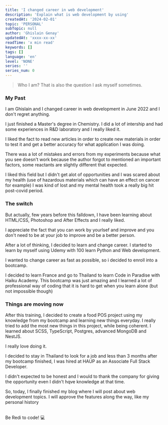 ```yaml
---
title: 'I changed career in web development'
description: 'Explain what is web development by using'
createdAt: '2024-02-01'
topic: 'PERSONAL'
subTopic: null
author: 'Ghislain Genay'
updatedAt: 'xxxx-xx-xx'
readTime: 'x min read'
keywords: []
tags: []
language: 'en'
level: 'NONE'
series: ''
series_num: 0
---
```


> Who I am? That is also the question I ask myself sometimes.

### My Past

I am Ghislain and I changed career in web development in June 2022 and I don't regret anything.

I just finished a Master's degree in Chemistry.
I did a lot of intership and had some experiences in R&D laboratory and I really liked it.

I liked the fact to read new articles in order to create new materials in order to test it and get a better accuracy for what application I was doing.

There was a lot of mistakes and errors from my experiments because what you see doesn't work because the author forgot to mentioned an important factors, some reactants are slightly different that expected.

I liked this field but I didn't get alot of opportunities and I was scared about my health (use of hazardous materials which can have an effect on cancer for example)
I was kind of lost and my mental health took a really big hit post-covid period.

### The switch

But actually, few years before this falldown, I have been learning about HTML/CSS, Photoshop and After Effects and I really liked.

I appreciate the fact that you can work by yourlsef and improve and you don't need to be at your job to improve and be a better person.

After a lot of thinking, I decided to learn and change career. I started to learn by myself using Udemy with 100 learn Python and Web development.

I wanted to change career as fast as possible, so i decided to enroll into a bootcamp.

I decided to learn France and go to Thailand to learn Code in Paradise with Haiku Academy.
This bootcamp was just amazing and I learned a lot of professional way of coding that it is hard to get when you learn alone (but not impossible though)

### Things are moving now

After this training, I decided to create a food POS project using my knowledge from my bootcamp and learning new things everyday.
I really tried to add the most new things in this project, while being coherent.
I learned about SCSS, TypeScript, Postgres, advanced MongoDB and NestJS.

I really love doing it.

I decided to stay in Thailand to look for a job and less than 3 months after my bootcamp finished, I was hired at HAUP as an Associate Full Stack Developer.

I didn't expected to be honest and I would to thank the company for giving the opportunity even I didn't hqve knowledge at that time.

So, today, I finally finished my blog where I will post about web development topics.
I will approve the features along the way, like my personal history
<br />

<br />
<span class='md-callout'>Be Redi to code! 💻</span>
